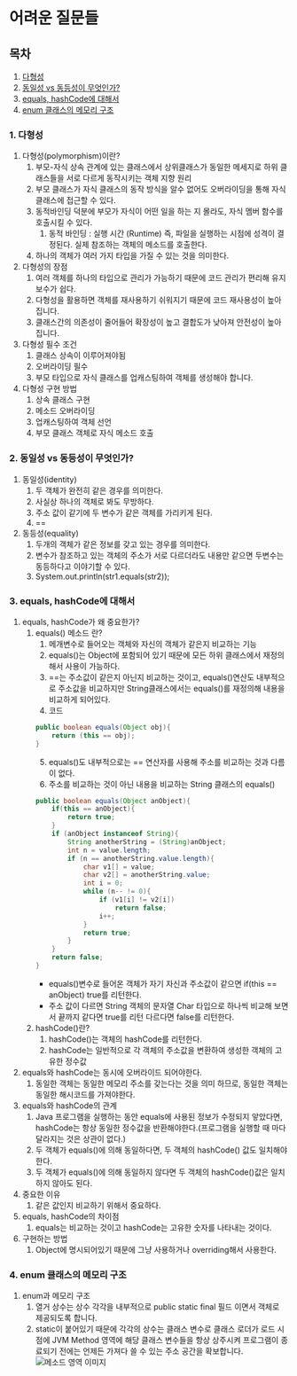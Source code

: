# 어려운 질문들
## 목차
1. [다형성](https://github.com/hifrogie/Github/blob/main/quiz.md#1-%EB%8B%A4%ED%98%95%EC%84%B1)
2. [동일성 vs 동등성이 무엇인가?](https://github.com/hifrogie/Github/blob/main/quiz.md#2-%EB%8F%99%EC%9D%BC%EC%84%B1-vs-%EB%8F%99%EB%93%B1%EC%84%B1%EC%9D%B4-%EB%AC%B4%EC%97%87%EC%9D%B8%EA%B0%80)
3. [equals, hashCode에 대해서](https://github.com/hifrogie/Github/blob/main/quiz.md#3-equals-hashcode%EC%97%90-%EB%8C%80%ED%95%B4%EC%84%9C)
4. [enum 클래스의 메모리 구조](https://github.com/hifrogie/Github/blob/main/quiz.md#4-enum-%ED%81%B4%EB%9E%98%EC%8A%A4%EC%9D%98-%EB%A9%94%EB%AA%A8%EB%A6%AC-%EA%B5%AC%EC%A1%B0)
### 1. 다형성
1. 다형성(polymorphism)이란?
    1. 부모-자식 상속 관계에 있는 클래스에서 상위클래스가 동일한 메세지로 하위 클래스들을 서로 다르게 동작시키는 객체 지향 원리
    2. 부모 클래스가 자식 클래스의 동작 방식을 알수 없어도 오버라이딩을 통해 자식 클래스에 접근할 수 있다.
    3. 동적바인딩 덕분에 부모가 자식이 어떤 일을 하는 지 몰라도, 자식 멤버 함수를 호출시킬 수 있다.
        1. 동적 바인딩 : 실행 시간 (Runtime) 즉, 파일을 실행하는 시점에 성격이 결정된다. 실제 참조하는 객체의 메소드를 호출한다.
    4. 하나의 객체가 여러 가지 타입을 가질 수 있는 것을 의미한다. 
2. 다형성의 장점
    1. 여러 객체를 하나의 타입으로 관리가 가능하기 때문에 코드 관리가 편리해 유지보수가 쉽다.
    2. 다형성을 활용하면 객체를 재사용하기 쉬워지기 때문에 코드 재사용성이 높아집니다.
    3. 클래스간의 의존성이 줄어들어 확장성이 높고 결합도가 낮아져 안전성이 높아집니다.
3. 다형성 필수 조건
    1. 클래스 상속이 이루어져야됨
    2. 오버라이딩 필수
    3. 부모 타입으로 자식 클래스를 업캐스팅하여 객체를 생성해야 합니다.
4. 다형성 구현 방법
    1. 상속 클래스 구현
    2. 메소드 오버라이딩
    3. 업캐스팅하여 객체 선언
    4. 부모 클래스 객체로 자식 메소드 호출

### 2. 동일성 vs 동등성이 무엇인가?
1. 동일성(identity)
    1. 두 객체가 완전히 같은 경우를 의미한다.
    2. 사실상 하나의 객체로 봐도 무방하다.
    3. 주소 값이 같기에 두 변수가 같은 객체를 가리키게 된다.
    4. ==
2. 동등성(equality)
    1. 두개의 객체가 같은 정보를 갖고 있는 경우를 의미한다.
    2. 변수가 참조하고 있는 객체의 주소가 서로 다르더라도 내용만 같으면 두변수는 동등하다고 이야기할 수 있다.
    3. System.out.println(str1.equals(str2));

### 3. equals, hashCode에 대해서
1. equals, hashCode가 왜 중요한가?
    1. equals() 메소드 란?
        1. 메개변수로 들어오는 객체와 자신의 객체가 같은지 비교하는 기능
        2. equals()는 Object에 포함되어 있기 때문에 모든 하위 클래스에서 재정의 해서 사용이 가능하다.
        3. ==는 주소값이 같은지 아닌지 비교하는 것이고, equals()연산도 내부적으로 주소값을 비교하지만 String클래스에서는 equals()를 재정의해 내용을 비교하게 되어있다.
        4. 코드
        ```java
        public boolean equals(Object obj){
            return (this == obj);
        }
        ```
        5. equals()도 내부적으로는 == 연산자를 사용해 주소를 비교하는 것과 다름이 없다. 
        6. 주소를 비교하는 것이 아닌 내용을 비교하는 String 클래스의 equals()
        ```java
        public boolean equals(Object anObject){
            if(this == anObject){
                return true;
            }
            if (anObject instanceof String){
                String anotherString = (String)anObject;
                int n = value.length;
                if (n == anotherString.value.length){
                    char v1[] = value;
                    char v2[] = anotherString.value;
                    int i = 0;
                    while (n-- != 0){
                        if (v1[i] != v2[i])
                            return false;
                        i++;
                    }
                    return true;
                }
            }
            return false;
        }
        ```
        - equals()변수로 들어온 객체가 자기 자신과 주소값이 같으면 if(this == anObject) true를 리턴한다.
        - 주소 값이 다르면 String 객체의 문자열 Char 타입으로 하나씩 비교해 보면서 끝까지 같다면 true를 리턴 다르다면 false를 리턴한다.
    2. hashCode()란?
        1. hashCode()는 객체의 hashCode를 리턴한다.
        2. hashCode는 일반적으로 각 객체의 주소값을 변환하여 생성한 객체의 고유한 정수값
2. equals와 hashCode는 동시에 오버라이드 되어야한다. 
    1. 동일한 객체는 동일한 메모리 주소를 갖는다는 것을 의미 하므로, 동일한 객체는 동일한 해시코드를 가져야한다.
3. equals와 hashCode의 관계
    1. Java 프로그램을 실행하는 동안 equals에 사용된 정보가 수정되지 앟았다면, hashCode는 항상 동일한 정수값을 반환해야한다.(프로그램을 실행할 때 마다 달라지는 것은 상관이 없다.)
    2. 두 객체가 equals()에 의해 동일하다면, 두 객체의 hashCode() 값도 일치해야 한다.
    3. 두 객체가 equals()에 의해 동일하지 않다면 두 객체의 hashCode()값은 일치하지 않아도 된다.
4. 중요한 이유
    1. 같은 값인지 비교하기 위해서 중요하다.
5. equals, hashCode의 차이점
    1. equals는 비교하는 것이고 hashCode는 고유한 숫자를 나타내는 것이다.
6. 구현하는 방법
    1. Object에 명시되어있기 때문에 그냥 사용하거나 overriding해서 사용한다.

### 4. enum 클래스의 메모리 구조
1. enum과 메모리 구조
    1. 열거 상수는 상수 각각을 내부적으로 public static final 필드 이면서 객체로 제공되도록 합니다.
    2. static이 붙어있기 때문에 각각의 상수는 클래스 변수로 클래스 로더가 로드 시점에 JVM Method 영역에 해당 클래스 변수들을 항상 상주시켜 프로그램이 종료되기 전에는 언제든 가져다 쓸 수 있는 주소 공간을 확보합니다.
    ![메소드 영역 이미지](https://honbabzone.com/assets/images/post/java/emum-memory.png)
